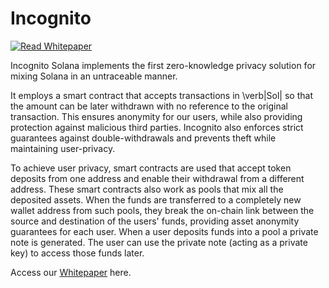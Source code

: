 # Incognito

[![Read Whitepaper](https://img.shields.io/badge/-Whitepaper-blue?style=plastic&logo=book&logoColor=white&link=https://github.com/IncognitoSolana/Incognito/blob/main/Incognito_Whitepaper.pdf)](https://github.com/IncognitoSolana/Incognito/blob/main/Incognito_Whitepaper.pdf)

Incognito Solana implements the first zero-knowledge privacy solution for mixing Solana in an untraceable manner.

It employs a smart contract that accepts transactions in \verb|Sol| so that the amount can be later withdrawn with no reference to the original transaction. This ensures anonymity for our users, while also providing protection against malicious third parties. Incognito also enforces strict guarantees against double-withdrawals and prevents theft while maintaining user-privacy.

To achieve user privacy, smart contracts are used that accept token deposits from one address and enable their withdrawal from a different address. These smart contracts also work as pools that mix all the deposited assets. When the funds are transferred to a completely new wallet address from such pools, they break the on-chain link between the source and destination of the users' funds, providing asset anonymity guarantees for each user. When a user deposits funds into a pool a private note is generated. The user can use the private note (acting as a private key) to access those funds later.

Access our [Whitepaper](https://github.com/IncognitoSolana/Incognito/blob/main/Incognito_Whitepaper.pdf) here.
